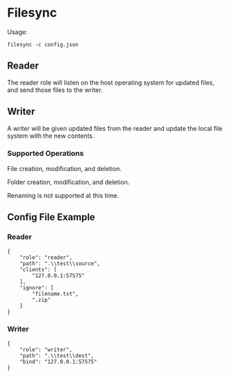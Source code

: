 # Filesync

Usage:

```filesync -c config.json```

## Reader

The reader role will listen on the host operating system for updated files, and send those files to the writer.

## Writer

A writer will be given updated files from the reader and update the local file system with the new contents.

### Supported Operations

File creation, modification, and deletion.

Folder creation, modification, and deletion.

Renaming is not supported at this time.

## Config File Example

### Reader

```
{
    "role": "reader",
    "path": ".\\test\\source",
    "clients": [
        "127.0.0.1:57575"
    ],
    "ignore": [
        "filename.txt",
        ".zip"
    ]
}
```

### Writer

```
{
    "role": "writer",
    "path": ".\\test\\dest",
    "bind": "127.0.0.1:57575"
}
```